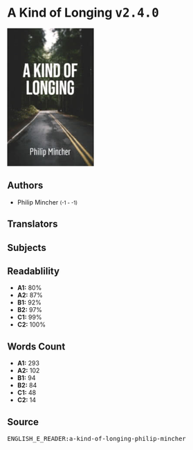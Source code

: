 # A Kind of Longing <kbd>v2.4.0</kbd>

![](./cover.medium.jpg "")

## Authors


 - Philip Mincher <small>(-1 - -1)</small>

## Translators



## Subjects



## Readablility


 - **A1:** 80%
 - **A2:** 87%
 - **B1:** 92%
 - **B2:** 97%
 - **C1:** 99%
 - **C2:** 100%

## Words Count


 - **A1:** 293
 - **A2:** 102
 - **B1:** 94
 - **B2:** 84
 - **C1:** 48
 - **C2:** 14

## Source


<kbd>ENGLISH_E_READER:a-kind-of-longing-philip-mincher</kbd>

